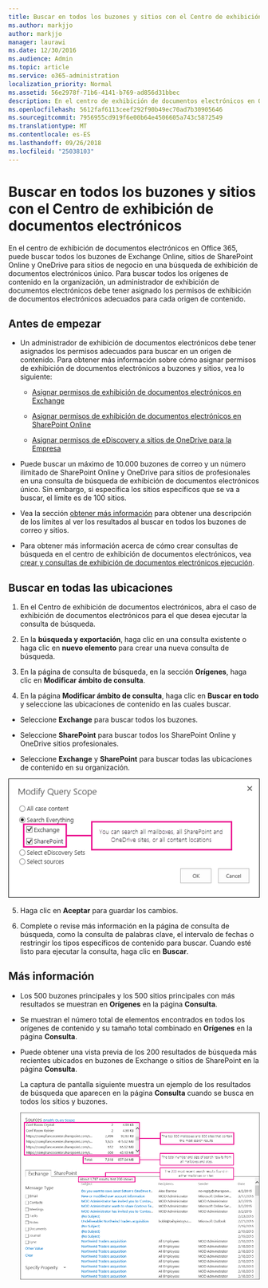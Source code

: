 ```yaml
---
title: Buscar en todos los buzones y sitios con el Centro de exhibición de documentos electrónicos
ms.author: markjjo
author: markjjo
manager: laurawi
ms.date: 12/30/2016
ms.audience: Admin
ms.topic: article
ms.service: o365-administration
localization_priority: Normal
ms.assetid: 56e2978f-71b6-4141-b769-ad856d31bbec
description: En el centro de exhibición de documentos electrónicos en Office 365, puede buscar todos los buzones de Exchange Online, sitios de SharePoint Online y OneDrive para sitios de negocio en una búsqueda de exhibición de documentos electrónicos único. Para buscar todos los orígenes de contenido en la organización, un administrador de exhibición de documentos electrónicos debe tener asignado los permisos de exhibición de documentos electrónicos adecuados para cada origen de contenido.
ms.openlocfilehash: 5612faf6113ceef292f90b49ec70ad7b30905646
ms.sourcegitcommit: 7956955cd919f6e00b64e4506605a743c5872549
ms.translationtype: MT
ms.contentlocale: es-ES
ms.lasthandoff: 09/26/2018
ms.locfileid: "25038103"
---
```

# <a name="search-all-mailboxes-and-sites-using-the-ediscovery-center"></a>Buscar en todos los buzones y sitios con el Centro de exhibición de documentos electrónicos

En el centro de exhibición de documentos electrónicos en Office 365, puede buscar todos los buzones de Exchange Online, sitios de SharePoint Online y OneDrive para sitios de negocio en una búsqueda de exhibición de documentos electrónicos único. Para buscar todos los orígenes de contenido en la organización, un administrador de exhibición de documentos electrónicos debe tener asignado los permisos de exhibición de documentos electrónicos adecuados para cada origen de contenido. 
  
## <a name="before-you-begin"></a>Antes de empezar

- Un administrador de exhibición de documentos electrónicos debe tener asignados los permisos adecuados para buscar en un origen de contenido. Para obtener más información sobre cómo asignar permisos de exhibición de documentos electrónicos a buzones y sitios, vea lo siguiente: 
    
  - [Asignar permisos de exhibición de documentos electrónicos en Exchange](https://go.microsoft.com/fwlink/p/?LinkId=526886)
    
  - [Asignar permisos de exhibición de documentos electrónicos en SharePoint Online](https://go.microsoft.com/fwlink/p/?LinkId=526885)
    
  - [Asignar permisos de eDiscovery a sitios de OneDrive para la Empresa](assign-permissions-to-onedrive-for-business-sites.md)
    
- Puede buscar un máximo de 10.000 buzones de correo y un número ilimitado de SharePoint Online y OneDrive para sitios de profesionales en una consulta de búsqueda de exhibición de documentos electrónicos único. Sin embargo, si especifica los sitios específicos que se va a buscar, el límite es de 100 sitios.
    
- Vea la sección [obtener más información](search-all-mailboxes-and-sites-with-ediscovery.md#moreinfo) para obtener una descripción de los límites al ver los resultados al buscar en todos los buzones de correo y sitios. 
    
- Para obtener más información acerca de cómo crear consultas de búsqueda en el centro de exhibición de documentos electrónicos, vea [crear y consultas de exhibición de documentos electrónicos ejecución](https://go.microsoft.com/fwlink/p/?LinkID=404032).
    
## <a name="search-all-locations"></a>Buscar en todas las ubicaciones

1. En el Centro de exhibición de documentos electrónicos, abra el caso de exhibición de documentos electrónicos para el que desea ejecutar la consulta de búsqueda.
    
2. En la **búsqueda y exportación**, haga clic en una consulta existente o haga clic en **nuevo elemento** para crear una nueva consulta de búsqueda. 
    
3. En la página de consulta de búsqueda, en la sección **Orígenes**, haga clic en **Modificar ámbito de consulta**.
    
4. En la página **Modificar ámbito de consulta**, haga clic en **Buscar en todo** y seleccione las ubicaciones de contenido en las cuales buscar.
    
  - Seleccione **Exchange** para buscar todos los buzones. 
    
  - Seleccione **SharePoint** para buscar todos los SharePoint Online y OneDrive sitios profesionales. 
    
  - Seleccione **Exchange** y **SharePoint** para buscar todas las ubicaciones de contenido en su organización. 
    
![Buscar en todos los buzones de correo y sitios](media/e1f919ab-5596-43bb-a3c9-626cd41067b3.gif)
  
5. Haga clic en **Aceptar** para guardar los cambios. 
    
6. Complete o revise más información en la página de consulta de búsqueda, como la consulta de palabras clave, el intervalo de fechas o restringir los tipos específicos de contenido para buscar. Cuando esté listo para ejecutar la consulta, haga clic en **Buscar**. 
    
## <a name="more-information"></a>Más información
<a name="moreinfo"> </a>

- Los 500 buzones principales y los 500 sitios principales con más resultados se muestran en **Orígenes** en la página **Consulta**. 
    
- Se muestran el número total de elementos encontrados en todos los orígenes de contenido y su tamaño total combinado en **Orígenes** en la página **Consulta**. 
 
    
- Puede obtener una vista previa de los 200 resultados de búsqueda más recientes ubicados en buzones de Exchange o sitios de SharePoint en la página **Consulta**. 
    
    La captura de pantalla siguiente muestra un ejemplo de los resultados de búsqueda que aparecen en la página **Consulta** cuando se busca en todos los sitios y buzones. 
    
    ![Captura de pantalla de resultados al buscar en todas las ubicaciones](media/4bf430f6-41ab-4bf6-afa9-33c3f6fd8b16.gif)
  

